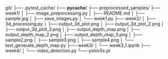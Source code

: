 git/
├── .pytest_cache/
├── __pycache__/
├── preprocessed_samples/
├── week1/
│   ├── image_preprocessing.py
│   ├── README.md
│   ├── sample.jpg
│   ├── save_images.py
│   └── week1.py
├── week2/
│   ├── 3d_processing.py
│   ├── output_3d_plot.png
│   ├── output_3d_plot_2.png
│   ├── output_3d_plot_3.png
│   ├── output_depth_map.png
│   ├── output_depth_map_2.png
│   ├── output_depth_map_3.png
│   ├── sample2.png
│   ├── sample3.png
│   ├── sample4.png
│   └── test_generate_depth_map.py
├── week3/
│   └── week3_1.ipynb
├── week4/
│   └── video_detection.py
└── yolov5s.pt



